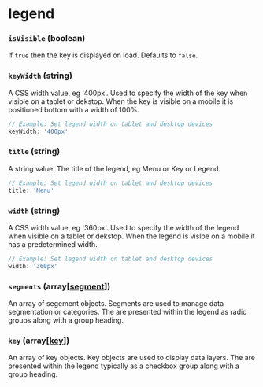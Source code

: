 # legend

### `isVisible` (**boolean**)

If `true` then the key is displayed on load. Defaults to `false`.

### `keyWidth` (**string**)

A CSS width value, eg '400px'. Used to specify the width of the key when visible on a tablet or dekstop. When the key is visible on a mobile it is positioned bottom with a width of 100%.

```js
// Example: Set legend width on tablet and desktop devices
keyWidth: '400px'
```

### `title` (**string**)

A string value. The title of the legend, eg Menu or Key or Legend.

```js
// Example: Set legend width on tablet and desktop devices
title: 'Menu'
```

### `width` (**string**)

A CSS width value, eg '360px'. Used to specify the width of the legend when visible on a tablet or dekstop. When the legend is vislbe on a mobile it has a predetermined width.

```js
// Example: Set legend width on tablet and desktop devices
width: '360px'
```

### `segments` (**array[[segment](./api/segment.md)]**)

An array of segement objects. Segments are used to manage data segmentation or categories. The are presented within the legend as radio groups along with a group heading.

### `key` (**array[[key](./api/key.md)]**)

An array of key objects. Key objects are used to display data layers. The are presented within the legend typically as a checkbox group along with a group heading.
